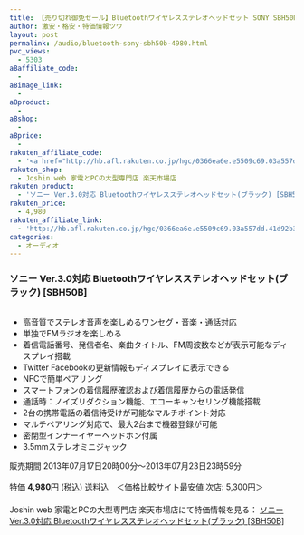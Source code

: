 ```yaml
---
title: 【売り切れ御免セール】Bluetoothワイヤレスステレオヘッドセット SONY SBH50B 特価4,980円！送料無料！
author: 激安・格安・特価情報ツウ
layout: post
permalink: /audio/bluetooth-sony-sbh50b-4980.html
pvc_views:
  - 5303
a8affiliate_code:
  - 
a8image_link:
  - 
a8product:
  - 
a8shop:
  - 
a8price:
  - 
rakuten_affiliate_code:
  - '<a href="http://hb.afl.rakuten.co.jp/hgc/0366ea6e.e5509c69.03a557dd.41d92b37/?pc=http%3a%2f%2fitem.rakuten.co.jp%2fjism%2f4582345073513-35-1607-n%2f%3fscid%3daf_link_img&m=http%3a%2f%2fm.rakuten.co.jp%2fjism%2fi%2f10882002%2f" target="_blank"><img src ="http://hbb.afl.rakuten.co.jp/hgb/?pc=http%3a%2f%2fthumbnail.image.rakuten.co.jp%2f%400_mall%2fjism%2fcabinet%2f0321%2f4582345073513.jpg%3f_ex%3d128x128&m=http%3a%2f%2fthumbnail.image.rakuten.co.jp%2f%400_mall%2fjism%2fcabinet%2f0321%2f4582345073513.jpg%3f_ex%3d80x80" border="0"></a>'
rakuten_shop:
  - Joshin web 家電とPCの大型専門店 楽天市場店
rakuten_product:
  - 'ソニー Ver.3.0対応 Bluetoothワイヤレスステレオヘッドセット(ブラック) [SBH50B]'
rakuten_price:
  - 4,980
rakuten_affiliate_link:
  - 'http://hb.afl.rakuten.co.jp/hgc/0366ea6e.e5509c69.03a557dd.41d92b37/?pc=http%3a%2f%2fitem.rakuten.co.jp%2fjism%2f4582345073513-35-1607-n%2f%3fscid%3daf_link_img&m=http%3a%2f%2fm.rakuten.co.jp%2fjism%2fi%2f10882002%2f'
categories:
  - オーディオ
---
```

### ソニー Ver.3.0対応 Bluetoothワイヤレスステレオヘッドセット(ブラック) [SBH50B]

<div class="img-bg2 img_L">
  <a href="http://hb.afl.rakuten.co.jp/hgc/0366ea6e.e5509c69.03a557dd.41d92b37/?pc=http%3a%2f%2fitem.rakuten.co.jp%2fjism%2f4582345073513-35-1607-n%2f%3fscid%3daf_link_img&m=http%3a%2f%2fm.rakuten.co.jp%2fjism%2fi%2f10882002%2f" target="_blank"><img src="http://hbb.afl.rakuten.co.jp/hgb/?pc=http%3a%2f%2fthumbnail.image.rakuten.co.jp%2f%400_mall%2fjism%2fcabinet%2f0321%2f4582345073513.jpg%3f_ex%3d128x128&m=http%3a%2f%2fthumbnail.image.rakuten.co.jp%2f%400_mall%2fjism%2fcabinet%2f0321%2f4582345073513.jpg%3f_ex%3d80x80" border="0" title="" alt="" /></a>
</div>

<!--more-->

  * 高音質でステレオ音声を楽しめるワンセグ・音楽・通話対応
  * 単独でFMラジオを楽しめる
  * 着信電話番号、発信者名、楽曲タイトル、FM周波数などが表示可能なディスプレイ搭載
  * Twitter Facebookの更新情報もディスプレイに表示できる
  * NFCで簡単ペアリング
  * スマートフォンの着信履歴確認および着信履歴からの電話発信
  * 通話時：ノイズリダクション機能、エコーキャンセリング機能搭載
  * 2台の携帯電話の着信待受けが可能なマルチポイント対応
  * マルチペアリング対応で、最大2台まで機器登録が可能
  * 密閉型インナーイヤーヘッドホン付属
  * 3.5mmステレオミニジャック

販売期間 2013年07月17日20時00分～2013年07月23日23時59分  
<br clear="all" />特価 <span class="tokka-price"><strong>4,980</strong></span>円 (税込) 送料込　＜価格比較サイト最安値 次店: 5,300円＞  
　　  
Joshin web 家電とPCの大型専門店 楽天市場店にて特価情報を見る： <a href="http://hb.afl.rakuten.co.jp/hgc/0366ea6e.e5509c69.03a557dd.41d92b37/?pc=http%3a%2f%2fitem.rakuten.co.jp%2fjism%2f4582345073513-35-1607-n%2f%3fscid%3daf_link_img&m=http%3a%2f%2fm.rakuten.co.jp%2fjism%2fi%2f10882002%2f" target="_blank"><span class="fs150p">ソニー Ver.3.0対応 Bluetoothワイヤレスステレオヘッドセット(ブラック) [SBH50B]</span></a>
